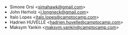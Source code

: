 - Simone Orsi \<<simahawk@gmail.com>\>
- John Herholz \<<j.longneck@gmail.com>\>
- Italo Lopes \<<italo.lopes@camptocamp.com>\>
- Hadrien HUVELLE \<<hadrien.huvelle@camptocamp.com>\>
- Maksym Yankin \<<maksym.yankin@camptocamp.com>\>
